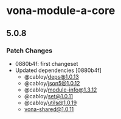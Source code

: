 # vona-module-a-core

## 5.0.8

### Patch Changes

- 0880b4f: first changeset
- Updated dependencies [0880b4f]
  - @cabloy/deps@1.0.13
  - @cabloy/json5@1.0.12
  - @cabloy/module-info@1.3.12
  - @cabloy/set@1.0.11
  - @cabloy/utils@1.0.19
  - vona-shared@1.0.11
